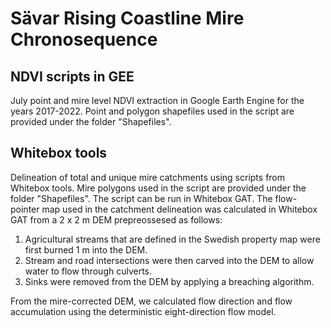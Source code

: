 # Sävar Rising Coastline Mire Chronosequence

## NDVI scripts in GEE

July point and mire level NDVI extraction in Google Earth Engine for the years 2017-2022. Point and polygon shapefiles used in the script are provided under the folder "Shapefiles".

## Whitebox tools

Delineation of total and unique mire catchments using scripts from Whitebox tools. Mire polygons used in the script are provided under the folder "Shapefiles". The script can be run in Whitebox GAT. 
The flow-pointer map used in the catchment delineation was calculated in Whitebox GAT from a 2 x 2 m DEM prepreossesed as follows:

1. Agricultural streams that are defined in the Swedish property map were first burned 1 m into the DEM. 
2. Stream and road intersections were then carved into the DEM to allow water to flow through culverts. 
3. Sinks were removed from the DEM by applying a breaching algorithm. 

From the mire-corrected DEM, we calculated flow direction and flow accumulation using the deterministic eight-direction flow model. 